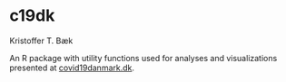 # c19dk

Kristoffer T. Bæk

An R package with utility functions used for analyses and visualizations presented at [covid19danmark.dk](https://covid19danmark.dk).
